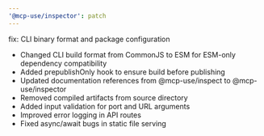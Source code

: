 ```yaml
---
'@mcp-use/inspector': patch
---
```


fix: CLI binary format and package configuration

- Changed CLI build format from CommonJS to ESM for ESM-only dependency compatibility
- Added prepublishOnly hook to ensure build before publishing  
- Updated documentation references from @mcp-use/inspect to @mcp-use/inspector
- Removed compiled artifacts from source directory
- Added input validation for port and URL arguments
- Improved error logging in API routes
- Fixed async/await bugs in static file serving
